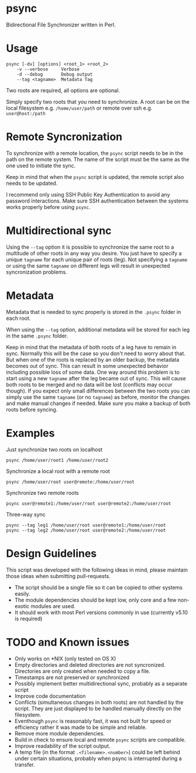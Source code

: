 psync
=====

Bidirectional File Synchronizer written in Perl.


Usage
=====

```
psync [-dv] [options] <root_1> <root_2>
    -v --verbose     Verbose
    -d --debug       Debug output
    --tag <tagname>  Metadata Tag
```

Two roots are required, all options are optional.

Simply specify two roots that you need to synchronize. A root can be
on the local filesystem e.g. `/home/user/path` or remote over ssh e.g. `user@host:/path`


Remote Syncronization
=====================
To synchronize with a remote location, the `psync` script needs to be in the path 
on the remote system. The name of the script must be the same as the one used to initiate the 
sync.

Keep in mind that when the `psync` script is updated, the remote script also needs to be updated.

I recommend only using SSH Public Key Authentication to
avoid any password interactions. Make sure SSH authentication between the systems works
properly before using `psync`.


Multidirectional sync
======================
Using the `--tag` option it is possible to synchronize the same root to a multitude of other roots
in any way you desire. You just have to specify a unique `tagname` for each unique
pair of roots (leg). Not specifying a `tagname` or using the same `tagname` on different legs 
will result in unexpected syncronization problems.


Metadata
========
Metadata that is needed to sync properly is stored in the `.psync` folder in each
root. 

When using the `--tag` option, additional metadata will be stored for each leg
in the same `.psync` folder.

Keep in mind that the metadata of both roots of a leg have to remain in sync. Normally this
will be the case so you don't need to worry about that. But when one of the roots is replaced
by an older backup, the metadata becomes out of sync. This can result in some
unexpected behavior including possible loss of some data. One way around this problem
is to start using a new `tagname` after the leg became out of sync.
This will cause both roots to be merged and no data will be lost (conflicts may occur though).
If you expect only small differences between the two roots you can simply use the same `tagname`
(or no `tagname`) as before, monitor the changes and make manual changes if needed. Make sure
you make a backup of both roots before syncing.


Examples
========
Just synchronize two roots on localhost

    psync /home/user/root1 /home/user/root2

Synchronize a local root with a remote root

    psync /home/user/root user@remote:/home/user/root

Synchronize two remote roots

    psync user@remote1:/home/user/root user@remote2:/home/user/root

Three-way sync

    psync --tag leg1 /home/user/root user@remote1:/home/user/root
    psync --tag leg2 /home/user/root user@remote2:/home/user/root


Design Guidelines
=================
This script was developed with the following ideas in mind, please maintain those ideas
when submitting pull-requests.

* The script should be a single file so it can be copied to other systems easily.
* The module dependencies should be kept low, only core and a few non-exotic modules are used.
* It should work with most Perl versions commonly in use (currently v5.10 is required)


TODO and Known issues
=====================
* Only works on *NIX (only tested on OS X)
* Empty directories and deleted directories are not syncronized. Directories are only created when needed to copy a file.
* Timestamps are not preserved or synchronized
* Possibly implement better multidirectional sync, probably as a separate script
* Improve code documentation
* Conflicts (simultaneous changes in both roots) are not handled by the script. They are just displayed to be handled manually directly on the filesystem.
* Eventhough `psync` is reasonably fast, it was not built for speed or efficiency rather it was made to be simple and reliable.
* Remove more module dependencies.
* Build in check to ensure local and remote `psync` scripts are compatible.
* Improve readability of the script output.
* A temp file (in the format `.<filename>.<number>`) could be left behind under certain situations, probably when psync is interrupted during a transfer.
